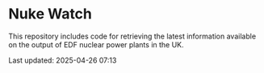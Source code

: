 # Nuke Watch

This repository includes code for retrieving the latest information available on the output of EDF nuclear power plants in the UK.

Last updated: 2025-04-26 07:13